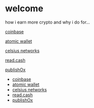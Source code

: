 <!-----
title: Welcome
header: make some …
--->

# welcome

how i earn more crypto and why i do for…

<a href='http://blog.pancake.io'>coinbase</a>

<a href='http://themes.pancake.io'>atomic wallet</a>

<a href='http://docs.pancake.io'>celsius networks</a>

<a href='http://twitter.com/pancakeio'>read.cash</a>

<a href='http://github.com/pancakeio'>publishOx</a>


<ul>
  <li class='icon-fire'><a href='http://blog.pancake.io'>coinbase</a></li>
  <li class='icon-gift'><a href='http://themes.pancake.io'>atomic wallet</a></li>
  <li class='icon-info-sign'><a href='http://docs.pancake.io'>celsius networks</a></li>
  <li class='icon-twitter-sign'><a href='http://twitter.com/pancakeio'>read.cash</a></li>
  <li class='icon-github-sign'><a href='http://github.com/pancakeio'>publishOx</a></li>
</ul>
